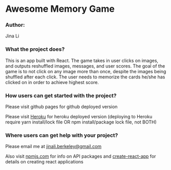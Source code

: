 # Awesome Memory Game

### Author:

Jina Li

### What the project does?

This is an app built with React. The game takes in user clicks on images, and outputs reshuffled images, messages, and user scores. The goal of the game is to not click on any image more than once, despite the images being shuffled after each click. The user needs to memorize the cards he/she has clicked on in order to achieve highest score.

### How users can get started with the project?

Please visit github pages for github deployed version

Please visit [Heroku](https://pacific-bastion-11375.herokuapp.com/) for heroku deployed version (deploying to Heroku require yarn install/lock file OR npm install/package lock file, not BOTH)

### Where users can get help with your project?

Please email me at jinali.berkeley@gmail.com

Also visit [npmjs.com](https://www.npmjs.com/) for info on API packages and [create-react-app](https://github.com/facebook/create-react-app) for details on creating react applications

